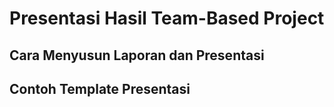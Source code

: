 # Presentasi Hasil Team-Based Project
## Cara Menyusun Laporan dan Presentasi
## Contoh Template Presentasi